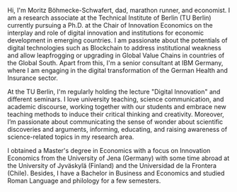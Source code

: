Hi, I'm Moritz Böhmecke-Schwafert, dad, marathon runner, and economist. I am a research associate at the Technical Institute of Berlin (TU Berlin) currently pursuing a Ph.D. at the Chair of Innovation Economics on the interplay and role of digital innovation and institutions for economic development in emerging countries.
I am passionate about the potentials of digital technologies such as Blockchain to address institutional weakness and allow leapfrogging or upgrading in Global Value Chains in countries of the Global South. Apart from this, I'm a senior consultant at IBM Germany, where I am engaging in the digital transformation of the German Health and Insurance sector. 

At the TU Berlin, I'm regularly holding the lecture "Digital Innovation" and different seminars. I love university teaching, science communication, and academic discourse, working together with our students and embrace new teaching methods to induce their critical thinking and creativity. Moreover, I’m passionate about communicating the sense of wonder about scientific discoveries and arguments, informing, educating, and raising awareness of science-related topics in my research area.

I obtained a Master's degree in Economics with a focus on Innovation Economics from the University of Jena (Germany) with some time abroad at the University of Jyväskylä (Finland) and the Universidad de la Frontera (Chile). Besides, I have a Bachelor in Business and Economics and studied Roman Language and philology for a few semesters.
